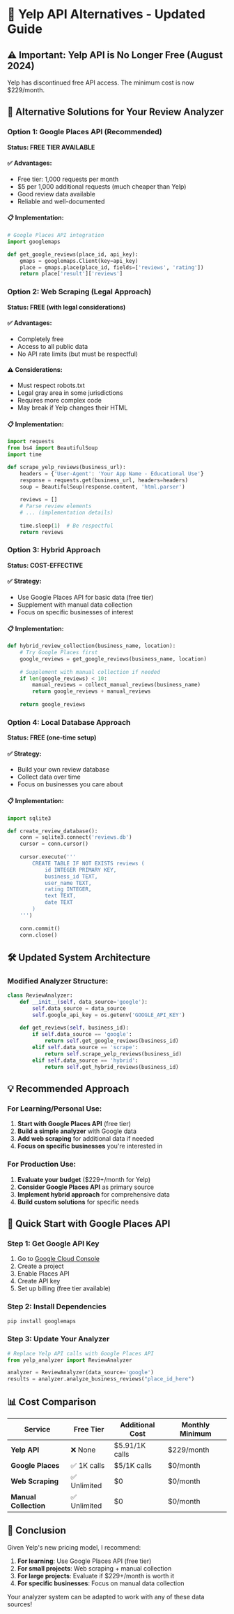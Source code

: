 # 🔄 Yelp API Alternatives - Updated Guide

## ⚠️ Important: Yelp API is No Longer Free (August 2024)

Yelp has discontinued free API access. The minimum cost is now $229/month.

## 🎯 Alternative Solutions for Your Review Analyzer

### Option 1: Google Places API (Recommended)
**Status: FREE TIER AVAILABLE**

#### ✅ Advantages:
- Free tier: 1,000 requests per month
- $5 per 1,000 additional requests (much cheaper than Yelp)
- Good review data available
- Reliable and well-documented

#### 📋 Implementation:
```python
# Google Places API integration
import googlemaps

def get_google_reviews(place_id, api_key):
    gmaps = googlemaps.Client(key=api_key)
    place = gmaps.place(place_id, fields=['reviews', 'rating'])
    return place['result']['reviews']
```

### Option 2: Web Scraping (Legal Approach)
**Status: FREE (with legal considerations)**

#### ✅ Advantages:
- Completely free
- Access to all public data
- No API rate limits (but must be respectful)

#### ⚠️ Considerations:
- Must respect robots.txt
- Legal gray area in some jurisdictions
- Requires more complex code
- May break if Yelp changes their HTML

#### 📋 Implementation:
```python
import requests
from bs4 import BeautifulSoup
import time

def scrape_yelp_reviews(business_url):
    headers = {'User-Agent': 'Your App Name - Educational Use'}
    response = requests.get(business_url, headers=headers)
    soup = BeautifulSoup(response.content, 'html.parser')
    
    reviews = []
    # Parse review elements
    # ... (implementation details)
    
    time.sleep(1)  # Be respectful
    return reviews
```

### Option 3: Hybrid Approach
**Status: COST-EFFECTIVE**

#### ✅ Strategy:
- Use Google Places API for basic data (free tier)
- Supplement with manual data collection
- Focus on specific businesses of interest

#### 📋 Implementation:
```python
def hybrid_review_collection(business_name, location):
    # Try Google Places first
    google_reviews = get_google_reviews(business_name, location)
    
    # Supplement with manual collection if needed
    if len(google_reviews) < 10:
        manual_reviews = collect_manual_reviews(business_name)
        return google_reviews + manual_reviews
    
    return google_reviews
```

### Option 4: Local Database Approach
**Status: FREE (one-time setup)**

#### ✅ Strategy:
- Build your own review database
- Collect data over time
- Focus on businesses you care about

#### 📋 Implementation:
```python
import sqlite3

def create_review_database():
    conn = sqlite3.connect('reviews.db')
    cursor = conn.cursor()
    
    cursor.execute('''
        CREATE TABLE IF NOT EXISTS reviews (
            id INTEGER PRIMARY KEY,
            business_id TEXT,
            user_name TEXT,
            rating INTEGER,
            text TEXT,
            date TEXT
        )
    ''')
    
    conn.commit()
    conn.close()
```

## 🛠️ Updated System Architecture

### Modified Analyzer Structure:
```python
class ReviewAnalyzer:
    def __init__(self, data_source='google'):
        self.data_source = data_source
        self.google_api_key = os.getenv('GOOGLE_API_KEY')
    
    def get_reviews(self, business_id):
        if self.data_source == 'google':
            return self.get_google_reviews(business_id)
        elif self.data_source == 'scrape':
            return self.scrape_yelp_reviews(business_id)
        elif self.data_source == 'hybrid':
            return self.get_hybrid_reviews(business_id)
```

## 💡 Recommended Approach

### For Learning/Personal Use:
1. **Start with Google Places API** (free tier)
2. **Build a simple analyzer** with Google data
3. **Add web scraping** for additional data if needed
4. **Focus on specific businesses** you're interested in

### For Production Use:
1. **Evaluate your budget** ($229+/month for Yelp)
2. **Consider Google Places API** as primary source
3. **Implement hybrid approach** for comprehensive data
4. **Build custom solutions** for specific needs

## 🚀 Quick Start with Google Places API

### Step 1: Get Google API Key
1. Go to [Google Cloud Console](https://console.cloud.google.com/)
2. Create a project
3. Enable Places API
4. Create API key
5. Set up billing (free tier available)

### Step 2: Install Dependencies
```bash
pip install googlemaps
```

### Step 3: Update Your Analyzer
```python
# Replace Yelp API calls with Google Places API
from yelp_analyzer import ReviewAnalyzer

analyzer = ReviewAnalyzer(data_source='google')
results = analyzer.analyze_business_reviews("place_id_here")
```

## 📊 Cost Comparison

| Service | Free Tier | Additional Cost | Monthly Minimum |
|---------|-----------|----------------|-----------------|
| **Yelp API** | ❌ None | $5.91/1K calls | $229/month |
| **Google Places** | ✅ 1K calls | $5/1K calls | $0/month |
| **Web Scraping** | ✅ Unlimited | $0 | $0/month |
| **Manual Collection** | ✅ Unlimited | $0 | $0/month |

## 🎯 Conclusion

Given Yelp's new pricing model, I recommend:

1. **For learning**: Use Google Places API (free tier)
2. **For small projects**: Web scraping + manual collection
3. **For large projects**: Evaluate if $229+/month is worth it
4. **For specific businesses**: Focus on manual data collection

Your analyzer system can be adapted to work with any of these data sources!
